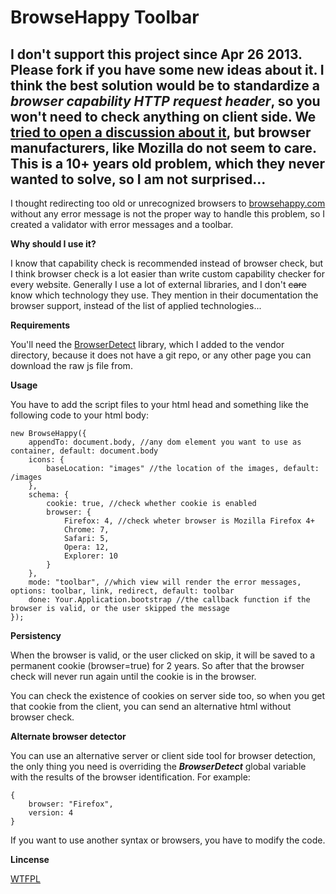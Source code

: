 BrowseHappy Toolbar
===================

## I don't support this project since Apr 26 2013. Please fork if you have some new ideas about it. I think the best solution would be to standardize a *browser capability HTTP request header*, so you won't need to check anything on client side. We [tried to open a discussion about it](https://bugzilla.mozilla.org/show_bug.cgi?id=1141515), but browser manufacturers, like Mozilla do not seem to care. This is a 10+ years old problem, which they never wanted to solve, so I am not surprised...

I thought redirecting too old or unrecognized browsers to [browsehappy.com](http://browsehappy.com) without any error message is not the proper way to handle this problem, so I created a validator with error messages and a toolbar.

**Why should I use it?**

I know that capability check is recommended instead of browser check, but I think browser check is a lot easier than write custom capability checker for every website. Generally I use a lot of external libraries, and I don't <del>care</del> know which technology they use. They mention in their documentation the browser support, instead of the list of applied technologies...

**Requirements**

You'll need the [BrowserDetect](http://www.quirksmode.org/js/detect.html) library, which I added to the vendor directory, because it does not have a git repo, or any other page you can download the raw js file from.

**Usage**

You have to add the script files to your html head and something like the following code to your html body:


    new BrowseHappy({
    	appendTo: document.body, //any dom element you want to use as container, default: document.body
    	icons: {
    		baseLocation: "images" //the location of the images, default: /images
    	},
    	schema: {
    		cookie: true, //check whether cookie is enabled
    		browser: {
    			Firefox: 4, //check wheter browser is Mozilla Firefox 4+
    			Chrome: 7,
    			Safari: 5,
    			Opera: 12,
    			Explorer: 10
    		}
    	},
    	mode: "toolbar", //which view will render the error messages, options: toolbar, link, redirect, default: toolbar
    	done: Your.Application.bootstrap //the callback function if the browser is valid, or the user skipped the message
    });

**Persistency**

When the browser is valid, or the user clicked on skip, it will be saved to a permanent cookie (browser=true) for 2 years. So after that the browser check will never run again until the cookie is in the browser.

You can check the existence of cookies on server side too, so when you get that cookie from the client, you can send an alternative html without browser check.

**Alternate browser detector**

You can use an alternative server or client side tool for browser detection, the only thing you need is overriding the ***BrowserDetect*** global variable with the results of the browser identification. For example:

	{
		browser: "Firefox",
		version: 4
	}

If you want to use another syntax or browsers, you have to modify the code.

**Lincense**

[WTFPL](http://en.wikipedia.org/wiki/WTFPL)
